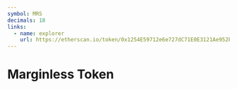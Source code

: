 ```yaml
---
symbol: MRS
decimals: 18
links:
  - name: explorer
    url: https://etherscan.io/token/0x1254E59712e6e727dC71E0E3121Ae952b2c4c3b6
---
```


# Marginless Token
